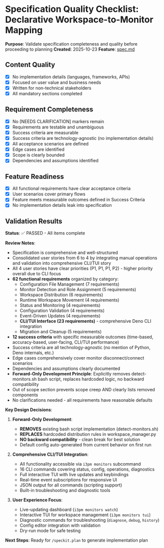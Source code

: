 # Specification Quality Checklist: Declarative Workspace-to-Monitor Mapping

**Purpose**: Validate specification completeness and quality before proceeding to planning
**Created**: 2025-10-23
**Feature**: [spec.md](../spec.md)

## Content Quality

- [X] No implementation details (languages, frameworks, APIs)
- [X] Focused on user value and business needs
- [X] Written for non-technical stakeholders
- [X] All mandatory sections completed

## Requirement Completeness

- [X] No [NEEDS CLARIFICATION] markers remain
- [X] Requirements are testable and unambiguous
- [X] Success criteria are measurable
- [X] Success criteria are technology-agnostic (no implementation details)
- [X] All acceptance scenarios are defined
- [X] Edge cases are identified
- [X] Scope is clearly bounded
- [X] Dependencies and assumptions identified

## Feature Readiness

- [X] All functional requirements have clear acceptance criteria
- [X] User scenarios cover primary flows
- [X] Feature meets measurable outcomes defined in Success Criteria
- [X] No implementation details leak into specification

## Validation Results

**Status**: ✅ PASSED - All items complete

**Review Notes**:
- Specification is comprehensive and well-structured
- Consolidated user stories from 6 to 4 by integrating manual operations and validation into comprehensive CLI/TUI story
- All 4 user stories have clear priorities (P1, P1, P1, P2) - higher priority overall due to CLI focus
- **62 functional requirements** organized by category:
  - Configuration File Management (7 requirements)
  - Monitor Detection and Role Assignment (5 requirements)
  - Workspace Distribution (6 requirements)
  - Runtime Workspace Movement (4 requirements)
  - Status and Monitoring (4 requirements)
  - Configuration Validation (4 requirements)
  - Event-Driven Updates (4 requirements)
  - **CLI/TUI Interface (23 requirements)** - comprehensive Deno CLI integration
  - Migration and Cleanup (5 requirements)
- **12 success criteria** with specific measurable outcomes (time-based, accuracy-based, user-facing, CLI/TUI performance)
- Success criteria are all technology-agnostic (no mention of Python, Deno internals, etc.)
- Edge cases comprehensively cover monitor disconnect/connect scenarios
- Dependencies and assumptions clearly documented
- **Forward-Only Development Principle**: Explicitly removes detect-monitors.sh bash script, replaces hardcoded logic, no backward compatibility
- Out of scope section prevents scope creep AND clearly lists removed components
- No clarifications needed - all requirements have reasonable defaults

**Key Design Decisions**:
1. **Forward-Only Development**:
   - **REMOVES** existing bash script implementation (detect-monitors.sh)
   - **REPLACES** hardcoded distribution rules in workspace_manager.py
   - **NO backward compatibility** - clean break for best solution
   - Default config auto-generated from current behavior on first run

2. **Comprehensive CLI/TUI Integration**:
   - All functionality accessible via `i3pm monitors` subcommand
   - 16 CLI commands covering status, config, operations, diagnostics
   - Full interactive TUI with live updates and keybindings
   - Real-time event subscriptions for responsive UI
   - JSON output for all commands (scripting support)
   - Built-in troubleshooting and diagnostic tools

3. **User Experience Focus**:
   - Live-updating dashboard (`i3pm monitors watch`)
   - Interactive TUI for workspace management (`i3pm monitors tui`)
   - Diagnostic commands for troubleshooting (`diagnose`, `debug`, `history`)
   - Config editor integration with validation
   - Dry-run mode for safe testing

**Next Steps**: Ready for `/speckit.plan` to generate implementation plan
